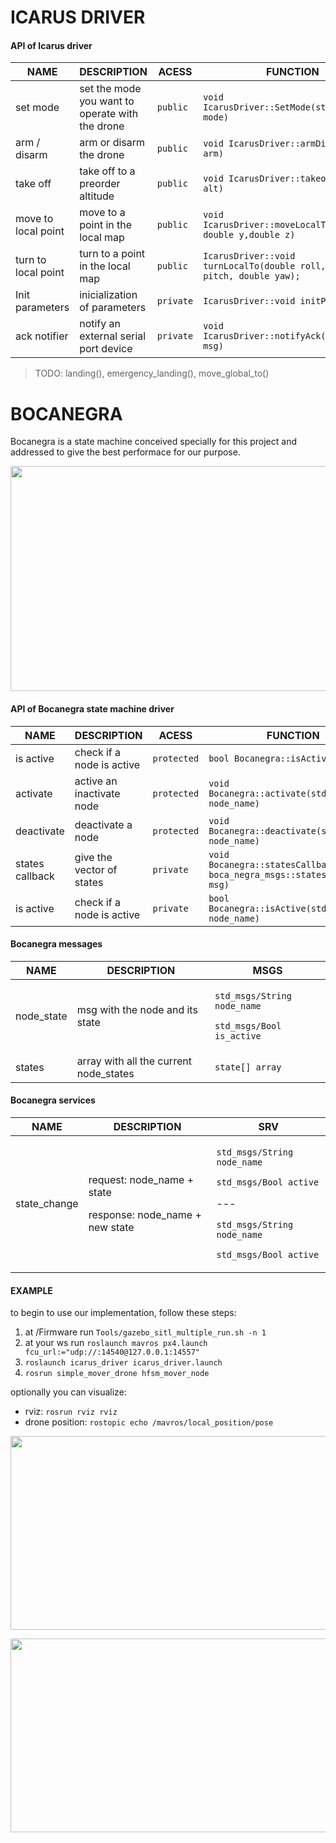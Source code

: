 # ICARUS DRIVER

#### API of Icarus driver


| NAME  | DESCRIPTION | ACESS | FUNCTION |
| -------------| ------------- | ------------- |------------- |
| set mode  | set the mode you want to operate with the drone | `public` |`void IcarusDriver::SetMode(std::string mode)`|
| arm / disarm  | arm or disarm the drone | `public` |`void IcarusDriver::armDisarm(int arm)`|
| take off  | take off to a preorder altitude  |`public` | `void IcarusDriver::takeoff(double alt)`|
| move to local point  | move to a point in the local map | `public`|`void IcarusDriver::moveLocalTo(double x, double y,double z)`|
| turn to local point  | turn to a point in the local map | `public`|`IcarusDriver::void turnLocalTo(double roll, double pitch, double yaw);`|
| Init parameters | inicialization of parameters | `private`| `IcarusDriver::void initParams();`|
| ack notifier | notify an external serial port device |`private`|`void IcarusDriver::notifyAck(std::string msg)`|


> TODO: landing(), emergency_landing(), move_global_to()

# BOCANEGRA

Bocanegra is a state machine conceived specially for this project and addressed to give the best performace for our purpose.


<p align="center">
  <img width="700" height="360" src="https://github.com/RoboTech-URJC/Icarus-Project/blob/master/docs/bocanegra_diagram.png">
</p>

#### API of Bocanegra state machine driver

| NAME  | DESCRIPTION | ACESS | FUNCTION |
| -------------| ------------- | ------------- |------------- |
| is active | check if a node is active  | `protected` | `bool Bocanegra::isActive()` |
| activate  | active an inactivate node | `protected` | `void Bocanegra::activate(std::string node_name)`|
| deactivate  | deactivate a node | `protected` | `void Bocanegra::deactivate(std::string node_name)`|
| states callback | give the vector of states |`private`|`void Bocanegra::statesCallback(const boca_negra_msgs::states::ConstPtr msg)`|
| is active | check if a node is active  | `private` | `bool Bocanegra::isActive(std::string node_name)` |



#### Bocanegra messages


| NAME  | DESCRIPTION | MSGS |
| -------------| ------------- | ------------- |
| node_state | msg with the node and its state |<p>`std_msgs/String node_name`</p> <p>`std_msgs/Bool is_active`</p>|
| states  | array with all the current node_states  | `state[] array`|


#### Bocanegra services


| NAME  | DESCRIPTION | SRV |
| -------------| ------------- | ------------- |
| state_change | <p>request: node_name + state</p><p>response: node_name + new state</p>|<p>`std_msgs/String node_name`</p>`std_msgs/Bool active`<p>---</p><p>`std_msgs/String node_name`</p><p>`std_msgs/Bool active`</p>|


#### EXAMPLE

to begin to use our implementation, follow these steps:

 1. at /Firmware run `Tools/gazebo_sitl_multiple_run.sh -n 1`
 2. at your ws run `roslaunch mavros px4.launch fcu_url:="udp://:14540@127.0.0.1:14557"`
 3. `roslaunch icarus_driver icarus_driver.launch`
 4. `rosrun simple_mover_drone hfsm_mover_node`

 optionally you can visualize:
 - rviz: `rosrun rviz rviz`
 - drone position: `rostopic echo /mavros/local_position/pose`



<p align="center">
  <img width="580" height="310" src="https://github.com/RoboTech-URJC/Icarus-Project/blob/master/docs/bocanegra_example.png">
</p>


<p align="center">
  <img width="580" height="310" src="https://github.com/RoboTech-URJC/Icarus-Project/blob/master/docs/bocanegra_example2.png">
</p>
